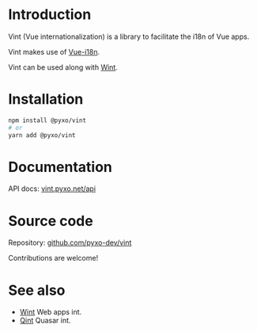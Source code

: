 # Introduction

Vint (Vue internationalization) is a library to facilitate the i18n of
Vue apps.

Vint makes use of [Vue-i18n](https://github.com/intlify/vue-i18n-next).

Vint can be used along with [Wint](https://github.com/pyxo-dev/wint).

# Installation

``` bash
npm install @pyxo/vint
# or
yarn add @pyxo/vint
```

# Documentation

API docs: [vint.pyxo.net/api](https://vint.pyxo.net/api)

# Source code

Repository: [github.com/pyxo-dev/vint](https://github.com/pyxo-dev/vint)

Contributions are welcome!

# See also

-   [Wint](https://github.com/pyxo-dev/wint) Web apps int.
-   [Qint](https://github.com/pyxo-dev/qint) Quasar int.
